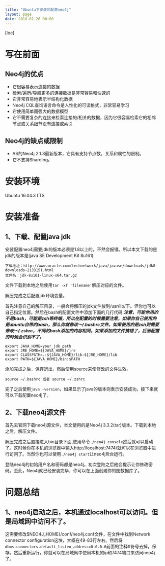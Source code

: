 ```yaml
---
title: "Ubuntu下安装和配置neo4j"
layout: page
date: 2018-01-26 00:00
---
```

[loc]
# 写在前面
## Neo4j的优点
- 它很容易表示连接的数据
- 检索/遍历/导航更多的连接数据是非常容易和快速的
- 它非常容易地表示半结构化数据
- Neo4j CQL查询语言命令是人性化的可读格式，非常容易学习
- 它使用简单而强大的数据模型
- 它不需要复杂的连接来检索连接的/相关的数据，因为它很容易检索它的相邻节点或关系细节没有连接或索引
## Neo4j的缺点或限制
- AS的Neo4j 2.1.3最新版本，它具有支持节点数，关系和属性的限制。
- 它不支持Sharding。

# 安装环境
Ubuntu 16.04.3 LTS

# 安装准备
## 1、下载、配置java jdk
安装配置neo4j需要jdk的版本必须是1.8以上的，不然会报错。所以本文下载的是jdk的版本是(java SE Development Kit 8u161)

```shell
下载地址：http://www.oracle.com/technetwork/java/javase/downloads/jdk8-downloads-2133151.html
文件名：jdk-8u161-linux-x64.tar.gz
```

文件下载到本地之后使用```tar -xf 'filename'```解压对应的文件。

解压完成之后配置jdk环境变量。

首先注意自己的解压目录，一般会将解压的jdk文件放到/usr/lib/下。但你也可以自己指定位置。然后在bash的配置文件中添加下面的几行代码.***注意，可能你用的不是bash，可能是zsh等终端，所以在配置的时候需要注意，如果你自己使用的是ubuntu自带的bash，那么你就修改～/.bashrc文件。如果使用的是zsh则需要修改～/.zshrc，不同的bash添加的内容相同，如果添加的文件搞错了，后面配置的时候会识别不了。***

```
export JAVA_HOME=your_jdk_path 
export JRE_HOME=${JAVA_HOME}/jre 
export CLASSPATH=.:${JAVA_HOME}/lib:${JRE_HOME}/lib 
export PATH=${JAVA_HOME}/bin:$PATH 
```

添加完成之后，保存退出。然后使用source来使修改的文件生效。

```
source ~/.bashrc 或者 source ~/.zshrc
```
完了之后使用```java -version```，如果显示了java的版本则表示安装成功。接下来就可以下载配置neo4j了。

## 2、下载neo4j源文件

首先去官网下载neo4j源文件，本文使用的是Neo4j 3.3.2(tar)版本。下载到本地之后，解压文件。

解压完成之后直接进入bin目录下面,使用命令```./neo4j console```然后就可以启动了。这时候你在本机的浏览器中输入http://localhost:7474/就可以在浏览器中进行访问了。当然你也可以使用```./neo4j start```让neo4j后台运行。

登陆neo4j的初始用户名和密码都是neo4j，初次登陆之后他会提示让你修改密码。至此，Neo4j就已经安装完毕，你可以在上面创建你的图数据库了。

# 问题总结
## 1、neo4j启动之后，本机通过localhost可以访问。但是局域网中访问不了。
这需要修改$NEO4J_HOME}/conf/neo4j.conf文件，在文件中找到Network connector configuration这块，大概在49-83行左右。然后将```dbms.connectors.default_listen_address=0.0.0.0```前面的注释#符号去掉，保存。然后重新运行，你就可以在局域网中使用本机的ip和7474端口来访问neo4j了。



